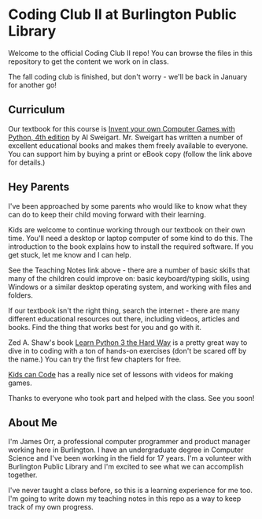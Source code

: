 # Coding Club II at Burlington Public Library

Welcome to the official Coding Club II repo! You can browse the files in this repository to get the content we work on in class.

The fall coding club is finished, but don't worry - we'll be back in January for another go!

## Curriculum

Our textbook for this course is [Invent your own Computer Games with Python, 4th edition](https://inventwithpython.com/invent4thed/) by Al Sweigart. Mr. Sweigart has written a number of excellent educational books and makes them freely available to everyone. You can support him by buying a print or eBook copy (follow the link above for details.)

## Hey Parents

I've been approached by some parents who would like to know what they can do to keep their child moving forward with their learning.

Kids are welcome to continue working through our textbook on their own time. You'll need a desktop or laptop computer of some kind to do this. The introduction to the book explains how to install the required software. If you get stuck, let me know and I can help.

See the Teaching Notes link above - there are a number of basic skills that many of the children could improve on: basic keyboard/typing skills, using Windows or a similar desktop operating system, and working with files and folders.

If our textbook isn't the right thing, search the internet - there are many different educational resources out there, including videos, articles and books. Find the thing that works best for you and go with it.

Zed A. Shaw's book [Learn Python 3 the Hard Way](https://learnpythonthehardway.org/python3/) is a pretty great way to dive in to coding with a ton of hands-on exercises (don't be scared off by the name.) You can try the first few chapters for free.

[Kids can Code](http://kidscancode.org/lessons/) has a really nice set of lessons with videos for making games.

Thanks to everyone who took part and helped with the class. See you soon!

## About Me
I'm James Orr, a professional computer programmer and product manager working here in Burlington. I have an undergraduate degree in Computer Science and I've been working in the field for 17 years. I'm a volunteer with Burlington Public Library and I'm excited to see what we can accomplish together.

I've never taught a class before, so this is a learning experience for me too. I'm going to write down my teaching notes in this repo as a way to keep track of my own progress.